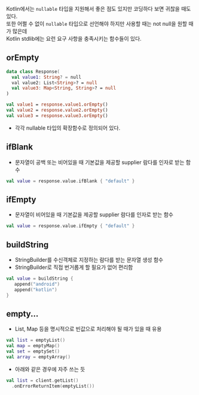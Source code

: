 Kotlin에서는 `nullable` 타입을 지원해서 좋은 점도 있지만 코딩하다 보면 귀찮을 때도 있다. <br>
또한 어쩔 수 없이 `nullable` 타입으로 선언해야 하지만 사용할 때는 not null을 원할 때가 많은데 <br>
Kotlin stdlib에는 요런 요구 사항을 충족시키는 함수들이 있다. 

## orEmpty
```kotlin
data class Response(
  val value1: String? = null
  val value2: List<String>? = null
  val value3: Map<String, String>? = null
)

val value1 = response.value1.orEmpty()
val value2 = response.value2.orEmpty()
val value3 = response.value3.orEmpty()
```
- 각각 nullable 타입의 확장함수로 정의되어 있다.

## ifBlank
- 문자열이 공백 또는 비어있을 때 기본값을 제공할 supplier 람다를 인자로 받는 함수
```kotlin
val value = response.value.ifBlank { "default" } 
```

## ifEmpty
- 문자열이 비어있을 때 기본값을 제공할 supplier 람다를 인자로 받는 함수
```kotlin
val value = response.value.ifEmpty { "default" }
```

## buildString
- StringBuilder를 수신객체로 지정하는 람다를 받는 문자열 생성 함수
- StringBuilder로 직접 번거롭게 할 필요가 없어 편리함
```kotlin
val value = buildString {
   append("android")
   append("kotlin")
}
```

## empty...
- List, Map 등을 명시적으로 빈값으로 처리해야 될 때가 있을 때 유용
```kotlin
val list = emptyList()
val map = emptyMap()
val set = emptySet()
val array = emptyArray()
```
- 아래와 같은 경우에 자주 쓰는 듯
```kotlin
val list = client.getList()
  .onErrorReturnItem(emptyList())
```
